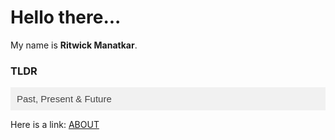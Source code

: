 <style>
    .collapsible {
        background-color: #f1f1f1;
        color: #444;
        cursor: pointer;
        padding: 10px;
        width: 100%;
        border: none;
        text-align: left;
        outline: none;
        font-size: 15px;
    }

    .active, .collapsible:hover {
        background-color: #ddd;
    }

    .collapsible-content {
        padding: 0 15px;
        display: none;
        overflow: hidden;
        background-color: white;
    }
</style>
<h1>
    Hello there...
</h1>

My name is <b>Ritwick Manatkar</b>.<br>
<h3>TLDR</h3>
<button type="button" class="collapsible">Past, Present & Future</button>
<div class="collapsible-content">

<b>Present</b>
<ul>
    <li> Pursuing a Masters in <u>Data Science</u> at <a href="https://ucsd.edu/">UC San 
Diego</a>. </li>
    <li> Working with <a href="https://datascience.ucsd.edu/people/seshashayee-sesh-murthy/">Dr. Seshashayee Murthy</a> on education focused <a href="https://blogs.
nvidia.
com/blog/what-is-retrieval-augmented-generation/">RAG</a> application called ASPIRE. </li>
    <li> I am currently working on <u>personalizing</u> the experience of a student with the ultimate 
aim of improving learning  outcomes. </li>
</ul>

<b>Past</b>
<ul>
    <li> Worked as a <u>Data Scientist</u> at <a href="https://www.sms-group.
com/en-us/company/our-brands/sms-digital">SMS digital GmbH</a> for <u>3 years</u>. (2020-23)</li>
    <li> Developed on a product called <a href="https://www.sms-group.
com/services/lifecycle-partnership/digital-quality-enhancement-for-continuous-casting">Cracks Preventer</a>. The product was an AI solution 
that conducted <u>predictive quality</u> scans on real-time data. It further provided <u>root cause 
analysis</u> on the prediction and suggested related countermeasures.</li>
    <li> While pursuing a Bachelors in <u>Computer Engineering</u> at <a href="https://pict.edu/">Pune Institute of 
Computer Technology(PICT)</a>, I completed 3 full-time internships(Data Science Intern, 
Machine Learning Intern and Mathematical Models Intern). </li>
    <li> My senior year thesis was <u>Demand Forecasting</u> of a Steel Mill's Inventory to assist 
production planning.</li>
</ul>

<b>Future (Hopefully) </b><br><br>
I am excited about the rise of data and its widespread adoption by every industry. I am looking 
forward to join up with passionate people driving ambitious projects and help supplement their 
data teams.

</div>

<script>
    var coll = document.getElementsByClassName("collapsible")[0];
    coll.addEventListener("click", function() {
        this.classList.toggle("active");
        var content = this.nextElementSibling;
        if (content.style.display === "block") {
            content.style.display = "none";
        } else {
            content.style.display = "block";
        }
    });
</script>

Here is a link: <a href="https://ritwickmanatkar.github.io/blog/technical/about/"> ABOUT </a>